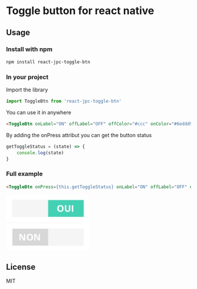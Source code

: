 # Toggle button for react native

## Usage

### Install with npm

```sh
npm install react-jpc-toggle-btn
```

### In your project

Import the library
```javascript
import ToggleBtn from 'react-jpc-toggle-btn'
```

You can use it in anywhere
```html
<ToggleBtn onLabel="ON" offLabel="OFF" offColor="#ccc" onColor="#6eddd9" />
```

By adding the onPress attribut you can get the button status 
```javascript
getToggleStatus = (state) => {
    console.log(state)
}
```

### Full example
```html
<ToggleBtn onPress={this.getToggleStatus} onLabel="ON" offLabel="OFF" offColor="#ccc" onColor="#6eddd9" />
```

![Image](https://github.com/jpcweb/react-jpc-toggle-btn/blob/master/illustration.jpg)

## License

MIT

